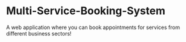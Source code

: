 # Multi-Service-Booking-System
 A web application where you can book appointments for services from different business sectors!
